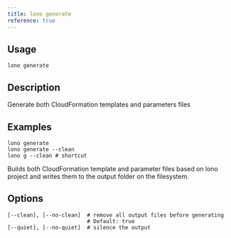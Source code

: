 ```yaml
---
title: lono generate
reference: true
---
```


## Usage

    lono generate

## Description

Generate both CloudFormation templates and parameters files

## Examples

    lono generate
    lono generate --clean
    lono g --clean # shortcut

Builds both CloudFormation template and parameter files based on lono project and writes them to the output folder on the filesystem.


## Options

```
[--clean], [--no-clean]  # remove all output files before generating
                         # Default: true
[--quiet], [--no-quiet]  # silence the output
```

